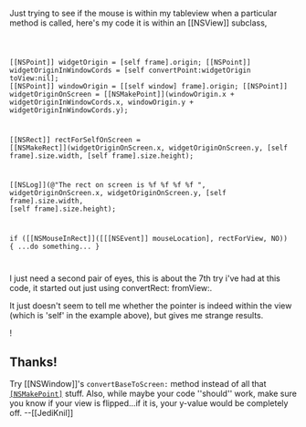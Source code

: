 

Just trying to see if the mouse is within my tableview when a particular method is called, here's my code it is within an [[NSView]] subclass, 

<code>

[[NSPoint]] widgetOrigin = [self frame].origin;
[[NSPoint]] widgetOriginInWindowCords = [self convertPoint:widgetOrigin toView:nil];
[[NSPoint]] windowOrigin = [[self window] frame].origin;
[[NSPoint]] widgetOriginOnScreen = [[NSMakePoint]](windowOrigin.x + widgetOriginInWindowCords.x,
                                           windowOrigin.y + widgetOriginInWindowCords.y);


[[NSRect]] rectForSelfOnScreen = [[NSMakeRect]](widgetOriginOnScreen.x, widgetOriginOnScreen.y, [self frame].size.width, [self frame].size.height);

[[NSLog]](@"The rect on screen is %f %f %f %f ", widgetOriginOnScreen.x, widgetOriginOnScreen.y, [self frame].size.width, [self frame].size.height);

if ([[NSMouseInRect]]([[[NSEvent]] mouseLocation], rectForView, NO))
{
...do something...
}

</code>

I just need a second pair of eyes, this is about the 7th try i've had at this code, it started out just using convertRect: fromView:.

It just doesn't seem to tell me whether the pointer is indeed within the view (which is 'self' in the example above), but gives me strange results.

!

Thanks!
----
Try [[NSWindow]]'s <code>convertBaseToScreen:</code> method instead of all that <code>[[NSMakePoint]](...)</code> stuff. Also, while maybe your code ''should'' work, make sure you know if your view is flipped...if it is, your y-value would be completely off. --[[JediKnil]]